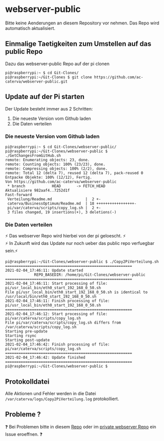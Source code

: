 # webserver-public

Bitte keine Aenderungen an diesem Repository vor nehmen. Das Repo wird automatisch aktualisiert.


## Einmalige Taetigkeiten zum Umstellen auf das public Repo

Dazu das webserver-public Repo auf der pi clonen 

```
pi@raspberrypi:~ $ cd Git-Clones/
pi@raspberrypi:~/Git-Clones $ git clone https://github.com/ac-caterva/webserver-public.git
```
## Update auf der Pi starten

Der Update besteht immer aus 2 Schritten:
1. Die neueste Version vom Github laden
1. Die Daten verteilen


### Die neueste Version vom Github laden
```
pi@raspberrypi:~ $ cd Git-Clones/webserver-public/
pi@raspberrypi:~/Git-Clones/webserver-public $ ./GetChangesFromGitHub.sh 
remote: Enumerating objects: 23, done.
remote: Counting objects: 100% (23/23), done.
remote: Compressing objects: 100% (2/2), done.
remote: Total 12 (delta 7), reused 12 (delta 7), pack-reused 0
Entpacke Objekte: 100% (12/12), Fertig.
Von https://github.com/ac-caterva/webserver-public
 * branch            HEAD       -> FETCH_HEAD
Aktualisiere 982aaf4..7252d1f
Fast-forward
 Verteilung/Readme.md               |  2 +-
 caterva/BusinessOptimum/Readme.md  | 18 +++++++++++++++++-
 pi/var/caterva/scripts/copy_log.sh |  2 +-
 3 files changed, 19 insertions(+), 3 deletions(-)
```
 
### Die Daten verteilen

&#9889; Das webserver Repo wird hierbei von der pi geloescht. &#9889; <br>
&#9889; In Zukunft wird das Update nur noch ueber das public repo verfuegbar sein.&#9889; 

```
pi@raspberrypi:~/Git-Clones/webserver-public $ ./Copy2PiVerteilung.sh 
=========================================================
2021-02-04_17:46:11: Update started
             REPO_BASEDIR: /home/pi/Git-Clones/webserver-public
=========================================================
2021-02-04_17:46:11: Start processing of file: pi/usr_local_bin/eth0_start_192_168_0_50.sh
File pi/usr_local_bin/eth0_start_192_168_0_50.sh is identical to /usr/local/bin/eth0_start_192_168_0_50.sh
2021-02-04_17:46:11: Finish processing of file: pi/usr_local_bin/eth0_start_192_168_0_50.sh
=========================================================
2021-02-04_17:46:12: Start processing of file: pi/var/caterva/scripts/copy_log.sh
File pi/var/caterva/scripts/copy_log.sh differs from /var/caterva/scripts/copy_log.sh
Starting pre-update
Starting rsync
Starting post-update
2021-02-04_17:46:42: Finish processing of file: pi/var/caterva/scripts/copy_log.sh
=========================================================
2021-02-04_17:46:42: Update finished
=========================================================
pi@raspberrypi:~/Git-Clones/webserver-public $ 
```

## Protokolldatei

Alle Aktionen und Fehler werden in die Datei `/var/caterva/logs/Copy2PiVerteilung.log` protokolliert.

## Probleme ?

&#10067; Bei Problemen bitte in diesem [Repo](https://github.com/ac-caterva/webserver-public/issues/new/choose) oder im [private webserver Repo](https://github.com/ac-caterva/webserver/issues/new/choose) ein Issue eroeffnen. &#10067;


